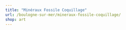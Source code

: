 ```yaml
---
title: "Minéraux Fossile Coquillage"
url: /boulogne-sur-mer/mineraux-fossile-coquillage/
shop: art
---
```

